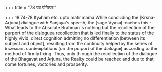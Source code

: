 +++
title = "78 यत्र योगेश्वरः"

+++
18.74-78 Ityaham etc. upto matir mama While concluding the
\[Krsna-Arjuna\] dialogue with Sanjaya's speech, the \[sage Vyasa\]
teaches this : What leads to the Absolute Brahman is nothing but the
recollection of the purport of the dialoguea recollection that is led
finally to the status of the highly vivid, direct cognition admitting no
differentiation \[between its subject and object\], resulting from the
continuity helped by the series of incessant contemplations \[on the
purport of the dialogue\] according to the method of firmly fixing.
Thus, only through the recollection of the dialogue of the Bhagavat and
Arjuna, the Reality could be reached and due to that come fortunes,
voctories and prosperity.
